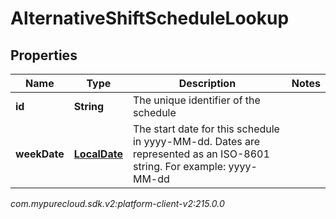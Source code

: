 # AlternativeShiftScheduleLookup


## Properties

| Name | Type | Description | Notes |
| ------------ | ------------- | ------------- | ------------- |
| **id** | **String** | The unique identifier of the schedule |  |
| **weekDate** | [**LocalDate**](LocalDate) | The start date for this schedule in yyyy-MM-dd. Dates are represented as an ISO-8601 string. For example: yyyy-MM-dd |  |




_com.mypurecloud.sdk.v2:platform-client-v2:215.0.0_
